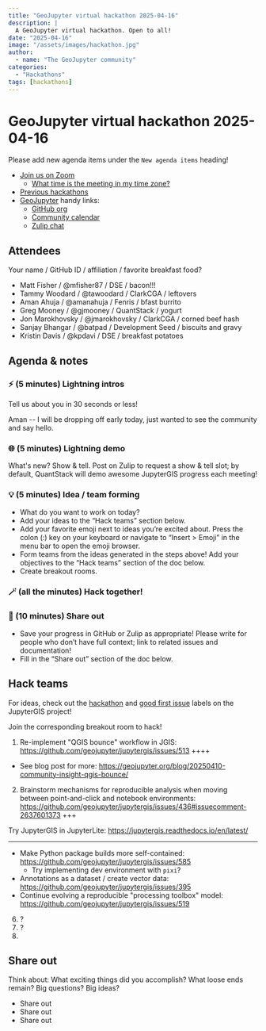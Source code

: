 ```yaml
---
title: "GeoJupyter virtual hackathon 2025-04-16"
description: |
  A GeoJupyter virtual hackathon. Open to all!
date: "2025-04-16"
image: "/assets/images/hackathon.jpg"
author:
  - name: "The GeoJupyter community"
categories:
  - "Hackathons"
tags: [hackathons]
---
```


# GeoJupyter virtual hackathon 2025-04-16

Please add new agenda items under the `New agenda items` heading!

- [Join us on Zoom](https://berkeley.zoom.us/j/92451699568)
  - [What time is the meeting in my time zone?](https://dateful.com/convert/utc?t=3pm)
- [Previous hackathons](https://geojupyter.org/blog/#category=Hackathons)
- [GeoJupyter](https://geojupyter.org) handy links:
  - [GitHub org](https://github.com/geojupyter)
  - [Community calendar](https://geojupyter.org/calendar.html)
  - [Zulip chat](https://jupyter.zulipchat.com/#narrow/channel/471314-geojupyter)


## Attendees

Your name / GitHub ID / affiliation / favorite breakfast food?

* Matt Fisher / @mfisher87 / DSE / bacon!!!
* Tammy Woodard / @tawoodard / ClarkCGA / leftovers
* Aman Ahuja / @amanahuja / Fenris / bfast burrito
* Greg Mooney / @gjmooney / QuantStack / yogurt
* Jon Marokhovsky / @jmarokhovsky / ClarkCGA / corned beef hash
* Sanjay Bhangar / @batpad / Development Seed / biscuits and gravy
* Kristin Davis / @kpdavi / DSE / breakfast potatoes


## Agenda & notes

### ⚡ (5 minutes) Lightning intros

Tell us about you in 30 seconds or less!

Aman -- I will be dropping off early today, just wanted to see the community and say hello. 


### 🌐 (5 minutes) Lightning demo

What's new? Show & tell.
Post on Zulip to request a show & tell slot; by default, QuantStack will demo awesome
JupyterGIS progress each meeting!


### 💡 (5 minutes) Idea / team forming

* What do you want to work on today?
* Add your ideas to the “Hack teams” section below.
* Add your favorite emoji next to ideas you’re excited about. Press the colon (:) key on your keyboard or navigate to “Insert > Emoji” in the menu bar to open the emoji browser.
* Form teams from the ideas generated in the steps above! Add your objectives to the “Hack teams” section of the doc below.
* Create breakout rooms.


### 🪄 (all the minutes) Hack together!

### 💬 (10 minutes) Share out

* Save your progress in GitHub or Zulip as appropriate!
  Please write for people who don’t have full context; link to related issues and documentation!
* Fill in the “Share out” section of the doc below.


## Hack teams

For ideas, check out the [hackathon](https://github.com/geojupyter/jupytergis/labels/hackathon) and [good first issue](https://github.com/geojupyter/jupytergis/labels/good%20first%20issue) labels on the JupyterGIS project!

Join the corresponding breakout room to hack!

1. Re-implement "QGIS bounce" workflow in JGIS: https://github.com/geojupyter/jupytergis/issues/513 ++++
  * See blog post for more: https://geojupyter.org/blog/20250410-community-insight-qgis-bounce/
2. Brainstorm mechanisms for reproducible analysis when moving between point-and-click and notebook environments: https://github.com/geojupyter/jupytergis/issues/436#issuecomment-2637601373 +++ 

Try JupyterGIS in JupyterLite: https://jupytergis.readthedocs.io/en/latest/

---

* Make Python package builds more self-contained: https://github.com/geojupyter/jupytergis/issues/585
  * Try implementing dev environment with `pixi`?
* Annotations as a dataset / create vector data: https://github.com/geojupyter/jupytergis/issues/395
* Continue evolving a reproducible "processing toolbox" model: https://github.com/geojupyter/jupytergis/issues/519
6. ?
7. ?
8. 




## Share out

Think about:
What exciting things did you accomplish?
What loose ends remain?
Big questions? Big ideas?

* Share out
* Share out
* Share out
